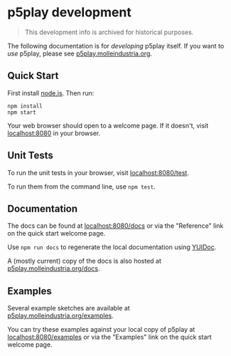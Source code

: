 # p5play development

> This development info is archived for historical purposes.

The following documentation is for _developing_ p5play itself. If you
want to _use_ p5play, please see [p5play.molleindustria.org][].

## Quick Start

First install [node.js][]. Then run:

```
npm install
npm start
```

Your web browser should open to a welcome page. If it doesn't, visit
[localhost:8080][] in your browser.

## Unit Tests

To run the unit tests in your browser, visit [localhost:8080/test][].

To run them from the command line, use `npm test`.

## Documentation

The docs can be found at [localhost:8080/docs][] or via the "Reference" link on
the quick start welcome page.

Use `npm run docs` to regenerate the local documentation using [YUIDoc][].

A (mostly current) copy of the docs is also hosted at [p5play.molleindustria.org/docs][].

## Examples

Several example sketches are available at [p5play.molleindustria.org/examples][].

You can try these examples against your local copy of p5play at
[localhost:8080/examples][] or via the "Examples" link on the quick start
welcome page.

[localhost:8080]: http://localhost:8080/
[localhost:8080/test]: http://localhost:8080/test/
[localhost:8080/docs]: http://localhost:8080/docs/
[localhost:8080/examples]: http://localhost:8080/examples/
[p5.js]: https://p5js.org
[p5js.org/tutorials]: http://p5js.org/tutorials/
[p5play.molleindustria.org]: http://p5play.molleindustria.org
[p5play.molleindustria.org/docs]: http://p5play.molleindustria.org/docs/
[p5play.molleindustria.org/examples]: http://p5play.molleindustria.org/examples/
[node.js]: https://nodejs.org/en/
[yuidoc]: http://yui.github.io/yuidoc/
